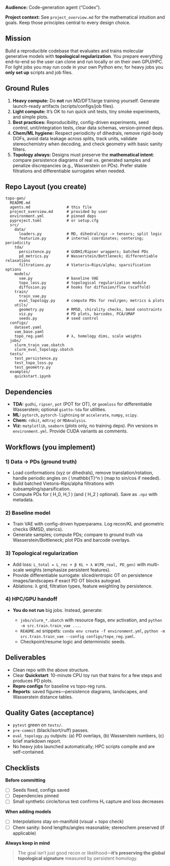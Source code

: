 **Audience:** Code-generation agent (“Codex”).

**Project context:** See `project_overview.md` for the mathematical intuition and goals. Keep those principles central to every design choice.

## Mission

Build a reproducible codebase that evaluates and trains molecular generative models with **topological regularization**. You prepare everything end-to-end so the user can clone and run locally or on their own GPU/HPC. For light jobs you may run code in your own Python env; for heavy jobs you **only set up** scripts and job files.

## Ground Rules

1. **Heavy compute:** Do **not** run MD/DFT/large training yourself. Generate launch-ready artifacts (scripts/configs/job files).
2. **Light compute:** It’s OK to run quick unit tests, tiny smoke experiments, and simple plots.
3. **Best practices:** Reproducibility, config-driven experiments, seed control, unit/integration tests, clear data schemas, version-pinned deps.
4. **Chem/ML hygiene:** Respect periodicity of dihedrals, remove rigid-body DOFs, avoid data leakage across splits, track units, validate stereochemistry when decoding, and check geometry with basic sanity filters.
5. **Topology always:** Designs must preserve the **mathematical intent**: compare persistence diagrams of real vs. generated samples and penalize discrepancies (e.g., Wasserstein on PDs). Prefer stable filtrations and differentiable surrogates when needed.

## Repo Layout (you create)

```
topo-gen/
  README.md
  agents.md                # this file
  project_overview.md      # provided by user
  environment.yml          # pinned deps
  pyproject.toml           # or setup.cfg
  src/
    data/
      loaders.py           # MD, dihedral/xyz -> tensors; split logic
      featurize.py         # internal coordinates; centering; periodicity
    tda/
      persistence.py       # GUDHI/Ripser wrappers; batched PDs
      pd_metrics.py        # Wasserstein/Bottleneck; differentiable relaxations
      filtrations.py       # Vietoris–Rips/alpha; sparsification options
    models/
      vae.py               # baseline VAE
      topo_loss.py         # topological regularization module
      diffusion.py         # hooks for diffusion/flow (scaffold)
    train/
      train_vae.py
      eval_topology.py     # compute PDs for real/gen; metrics & plots
    utils/
      geometry.py          # RMSD, chirality checks, bond constraints
      viz.py               # PD plots, barcodes, PCA/UMAP
      seeds.py             # seed control
  configs/
    dataset.yaml
    vae_base.yaml
    topo_reg.yaml          # λ, homology dims, scale weights
  jobs/
    slurm_train_vae.sbatch
    slurm_eval_topology.sbatch
  tests/
    test_persistence.py
    test_topo_loss.py
    test_geometry.py
  examples/
    quickstart.ipynb
```

## Dependencies

* **TDA:** `gudhi`, `ripser`, `pot` (POT for OT), or `geomloss` for differentiable Wasserstein; optional `giotto-tda` for utilities.
* **ML:** `pytorch`, `pytorch-lightning` or `accelerate`, `numpy`, `scipy`.
* **Chem:** `rdkit`, `mdtraj` or `MDAnalysis`.
* **Viz:** `matplotlib`, `seaborn` (plots only, no training deps).
  Pin versions in `environment.yml`. Provide CUDA variants as comments.

## Workflows (you implement)

### 1) Data → PDs (ground truth)

* Load conformations (xyz or dihedrals), remove translation/rotation, handle periodic angles on ( \mathbb{T}^n ) (map to sin/cos if needed).
* Build batched Vietoris–Rips/alpha filtrations with subsampling/sparsification.
* Compute PDs for ( H_0, H_1 ) (and ( H_2 ) optional). Save as `.npz` with metadata.

### 2) Baseline model

* Train VAE with config-driven hyperparams. Log recon/KL and geometric checks (RMSD, sterics).
* Generate samples; compute PDs; compare to ground truth via Wasserstein/Bottleneck; plot PDs and barcode overlays.

### 3) Topological regularization

* Add loss: `L_total = L_rec + β KL + λ W(PD_real, PD_gen)` with multi-scale weights (emphasize persistent features).
* Provide differentiable surrogate: sliced/entropic OT on persistence images/landscapes if exact PD OT blocks autograd.
* Ablations: λ grid, filtration types, feature weighting by persistence.

### 4) HPC/GPU handoff

* **You do not run** big jobs. Instead, generate:

  * `jobs/slurm_*.sbatch` with resource flags, env activation, and `python -m src.train.train_vae ...`.
  * `README.md` snippets: `conda env create -f environment.yml`, `python -m src.train.train_vae --config configs/topo_reg.yaml`.
  * Checkpoint/resume logic and deterministic seeds.

## Deliverables

* Clean repo with the above structure.
* Clear **Quickstart**: 10-minute CPU toy run that trains for a few steps and produces PD plots.
* **Repro configs** for baseline vs topo-reg runs.
* **Reports**: saved figures—persistence diagrams, landscapes, and Wasserstein distance tables.

## Quality Gates (acceptance)

* `pytest` green on `tests/`.
* `pre-commit` (black/isort/ruff) passes.
* `eval_topology.py` outputs: (a) PD overlays, (b) Wasserstein numbers, (c) brief markdown report.
* No heavy jobs launched automatically; HPC scripts compile and are self-contained.

## Checklists

**Before committing**

* [ ] Seeds fixed, configs saved
* [ ] Dependencies pinned
* [ ] Small synthetic circle/torus test confirms H₁ capture and loss decreases

**When adding models**

* [ ] Interpolations stay on-manifold (visual + topo check)
* [ ] Chem sanity: bond lengths/angles reasonable; stereochem preserved (if applicable)

**Always keep in mind**

> The goal isn’t just good recon or likelihood—**it’s preserving the global topological signature** measured by persistent homology.
